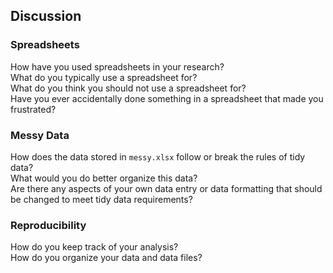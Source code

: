 ## Discussion  

### Spreadsheets  
How have you used spreadsheets in your research?  
What do you typically use a spreadsheet for?  
What do you think you should not use a spreadsheet for?  
Have you ever accidentally done something in a spreadsheet that made you frustrated?  

### Messy Data  
How does the data stored in `messy.xlsx` follow or break the rules of tidy data?  
What would you do better organize this data?  
Are there any aspects of your own data entry or data formatting that should be changed to meet tidy data requirements?  

### Reproducibility  
How do you keep track of your analysis?  
How do you organize your data and data files?  
